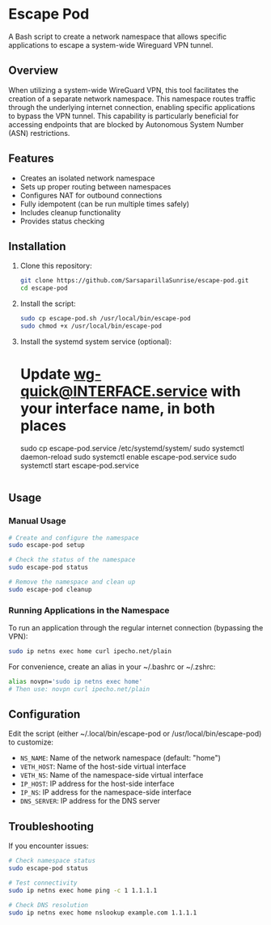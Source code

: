 # Escape Pod

A Bash script to create a network namespace that allows specific applications to escape a system-wide Wireguard VPN tunnel.

## Overview

When utilizing a system-wide WireGuard VPN, this tool facilitates the creation of a separate network namespace. This namespace routes traffic through the underlying internet connection, enabling specific applications to bypass the VPN tunnel. This capability is particularly beneficial for accessing endpoints that are blocked by Autonomous System Number (ASN) restrictions.

## Features

- Creates an isolated network namespace
- Sets up proper routing between namespaces
- Configures NAT for outbound connections
- Fully idempotent (can be run multiple times safely)
- Includes cleanup functionality
- Provides status checking

## Installation

1. Clone this repository:
   ```bash
   git clone https://github.com/SarsaparillaSunrise/escape-pod.git
   cd escape-pod
   ```

2. Install the script:
   ```bash
   sudo cp escape-pod.sh /usr/local/bin/escape-pod
   sudo chmod +x /usr/local/bin/escape-pod
   ```

3. Install the systemd system service (optional):
   # Update wg-quick@INTERFACE.service with your interface name, in both places
   sudo cp escape-pod.service /etc/systemd/system/
   sudo systemctl daemon-reload
   sudo systemctl enable escape-pod.service
   sudo systemctl start escape-pod.service
   ```

## Usage

### Manual Usage

```bash
# Create and configure the namespace
sudo escape-pod setup

# Check the status of the namespace
sudo escape-pod status

# Remove the namespace and clean up
sudo escape-pod cleanup
```

### Running Applications in the Namespace

To run an application through the regular internet connection (bypassing the VPN):

```bash
sudo ip netns exec home curl ipecho.net/plain
```

For convenience, create an alias in your ~/.bashrc or ~/.zshrc:

```bash
alias novpn='sudo ip netns exec home'
# Then use: novpn curl ipecho.net/plain
```

## Configuration

Edit the script (either ~/.local/bin/escape-pod or /usr/local/bin/escape-pod) to customize:

- `NS_NAME`: Name of the network namespace (default: "home")
- `VETH_HOST`: Name of the host-side virtual interface
- `VETH_NS`: Name of the namespace-side virtual interface
- `IP_HOST`: IP address for the host-side interface
- `IP_NS`: IP address for the namespace-side interface
- `DNS_SERVER`: IP address for the DNS server

## Troubleshooting

If you encounter issues:

```bash
# Check namespace status
sudo escape-pod status

# Test connectivity
sudo ip netns exec home ping -c 1 1.1.1.1

# Check DNS resolution
sudo ip netns exec home nslookup example.com 1.1.1.1
```
